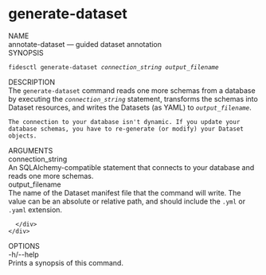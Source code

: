 <div id="cli-docs" class="cli">
  <h1>generate-dataset</h1>

  <div class="label">NAME</div>
  <div class="content">
    <span class="mono">annotate-dataset</span> &mdash; guided dataset annotation
  </div>
  <div class="label">SYNOPSIS</div>
  <div class="content">
    <pre><code>fidesctl generate-dataset <i>connection_string</i> <i>output_filename</i></code></pre>
  </div>

  <div class="label">DESCRIPTION</div>
  <div class="content">
    The <code>generate-dataset</code>  command reads one more schemas from a database by executing the <code><i>connection_string</i></code> statement, transforms the schemas into Dataset resources, and writes the Datasets (as YAML) to <code><i>output_filename</i></code>. 

    The connection to your database isn't dynamic. If you update your database schemas, you have to re-generate (or modify) your Dataset objects.

  </div>
  
  <div class="label">ARGUMENTS</div>
  <div class="content">
    <div class="monoi">
      connection_string
    </div>
    <div class="content">
      An SQLAlchemy-compatible statement that connects to your database and reads one more schemas.
    </div>
  </div>
  <div class="content">
    <div class="monoi">
      output_filename
    </div>
    <div class="content">
      <div class="content">
        The name of the Dataset manifest file that the command will write. The value can be an absolute or relative path, and should include the <code>.yml</code> or <code>.yaml</code> extension.

      </div>
    </div>
  </div>
  
  <div class="label">OPTIONS</div>
  <div class="content">
    <div class="mono">
      -h/--help
    </div>
    <div class="content">
      Prints a synopsis of this command.
    </div>
  </div>
</div>


